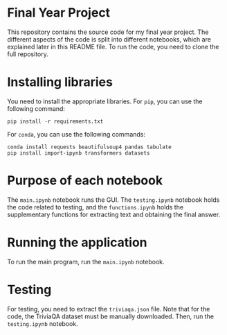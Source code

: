 # Final Year Project 

This repository contains the source code for my final year project. The different aspects of the code is split into different notebooks, which are explained later in this README file. To run the code, you need to clone the full repository.

# Installing libraries 

You need to install the appropriate libraries. For `pip`, you can use the following command:
```
pip install -r requirements.txt
```
For `conda`, you can use the following commands:
```
conda install requests beautifulsoup4 pandas tabulate
pip install import-ipynb transformers datasets
```

# Purpose of each notebook
The `main.ipynb` notebook runs the GUI. The `testing.ipynb` notebook holds the code related to testing, and the `functions.ipynb` holds the supplementary functions for extracting text and obtaining the final answer.

# Running the application
To run the main program, run the `main.ipynb` notebook.

# Testing
For testing, you need to extract the `triviaqa.json` file. Note that for the code, the TriviaQA dataset must be manually downloaded. Then, run the `testing.ipynb` notebook.

